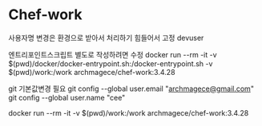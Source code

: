 # Chef-work

사용자명 변경은 환경으로 받아서 처리하기 힘들어서 고정 devuser

엔트리포인트스크립트 별도로 작성하려면 수정
docker run --rm -it -v $(pwd)/docker/docker-entrypoint.sh:/docker-entrypoint.sh -v $(pwd)/work:/work archmagece/chef-work:3.4.28

git 기본값변경 필요
git config --global user.email "archmagece@gmail.com"
git config --global user.name "cee"

docker run --rm -it -v $(pwd)/work:/work archmagece/chef-work:3.4.28
